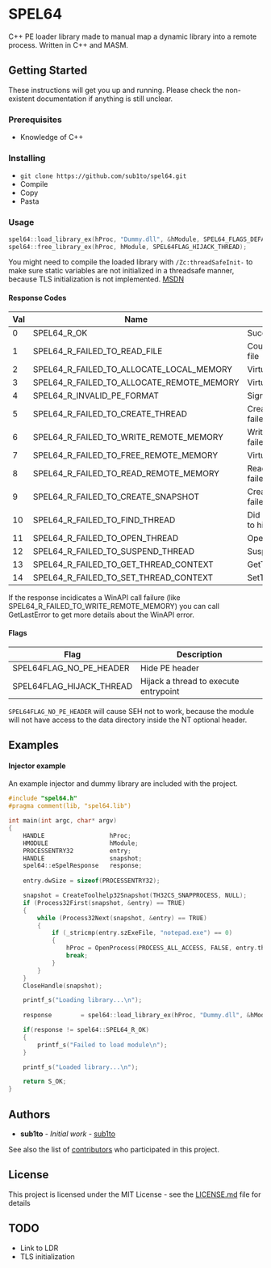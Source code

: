 
# SPEL64
C++ PE loader library made to manual map a dynamic library into a remote process. Written in C++ and MASM.
  
## Getting Started  
These instructions will get you up and running. Please check the non-existent documentation if anything is still unclear.  
  
### Prerequisites  
- Knowledge of C++
   
### Installing  
- `git clone https://github.com/sub1to/spel64.git`  
- Compile
- Copy
- Pasta
   
### Usage  
```cpp
spel64::load_library_ex(hProc, "Dummy.dll", &hModule, SPEL64_FLAGS_DEFAULT);
spel64::free_library_ex(hProc, hModule, SPEL64FLAG_HIJACK_THREAD);
```

You might need to compile the loaded library with `/Zc:threadSafeInit-` to make sure static variables are not initialized
in a threadsafe manner, because TLS initialization is not implemented. [MSDN](https://docs.microsoft.com/en-us/cpp/build/reference/zc-threadsafeinit-thread-safe-local-static-initialization?view=vs-2019)

#### Response Codes

| Val | Name                                          | Description                           |
|-----|-----------------------------------------------|---------------------------------------|
| 0   | SPEL64_R_OK                                   | Success                               |
| 1   | SPEL64_R_FAILED_TO_READ_FILE                  | Could not open the library file       |
| 2   | SPEL64_R_FAILED_TO_ALLOCATE_LOCAL_MEMORY      | VirtualAlloc failed                   |
| 3   | SPEL64_R_FAILED_TO_ALLOCATE_REMOTE_MEMORY     | VirtualAllocEx failed                 |
| 4   | SPEL64_R_INVALID_PE_FORMAT                    | Signature mismatch                    |
| 5   | SPEL64_R_FAILED_TO_CREATE_THREAD              | CreateRemoteThread failed             |
| 6   | SPEL64_R_FAILED_TO_WRITE_REMOTE_MEMORY        | WriteProcessMemory failed             |
| 7   | SPEL64_R_FAILED_TO_FREE_REMOTE_MEMORY         | VirtualFreeEx failed                  |
| 8   | SPEL64_R_FAILED_TO_READ_REMOTE_MEMORY         | ReadProcessMemory failed              |
| 9   | SPEL64_R_FAILED_TO_CREATE_SNAPSHOT            | CreateToolhelp32Snapshot failed       |
| 10  | SPEL64_R_FAILED_TO_FIND_THREAD                | Did not find a valid thread to hijack |
| 11  | SPEL64_R_FAILED_TO_OPEN_THREAD                | OpenThread failed                     |
| 12  | SPEL64_R_FAILED_TO_SUSPEND_THREAD             | SuspendThread failed                  |
| 13  | SPEL64_R_FAILED_TO_GET_THREAD_CONTEXT         | GetThreadContext failed               |
| 14  | SPEL64_R_FAILED_TO_SET_THREAD_CONTEXT         | SetThreadContext failed               |

If the response incidicates a WinAPI call failure (like SPEL64_R_FAILED_TO_WRITE_REMOTE_MEMORY) you can call GetLastError
to get more details about the WinAPI error.

#### Flags
| Flag                              | Description                           |
|-----------------------------------|---------------------------------------|
| SPEL64FLAG_NO_PE_HEADER           | Hide PE header                        |
| SPEL64FLAG_HIJACK_THREAD          | Hijack a thread to execute entrypoint |

`SPEL64FLAG_NO_PE_HEADER` will cause SEH not to work, because the module will not have access to the data directory inside the NT optional header.
  
## Examples  
  
#### Injector example
An example injector and dummy library are included with the project.
```cpp
#include "spel64.h"
#pragma comment(lib, "spel64.lib")

int main(int argc, char* argv)
{
	HANDLE					hProc;
	HMODULE					hModule;
	PROCESSENTRY32			entry;
	HANDLE					snapshot;
	spel64::eSpelResponse	response;
	
	entry.dwSize = sizeof(PROCESSENTRY32);

	snapshot = CreateToolhelp32Snapshot(TH32CS_SNAPPROCESS, NULL);
	if (Process32First(snapshot, &entry) == TRUE)
	{
		while (Process32Next(snapshot, &entry) == TRUE)
		{
			if (_stricmp(entry.szExeFile, "notepad.exe") == 0)
			{  
				hProc = OpenProcess(PROCESS_ALL_ACCESS, FALSE, entry.th32ProcessID);
				break;
			}
		}
	}
	CloseHandle(snapshot);

	printf_s("Loading library...\n");
	
	response		= spel64::load_library_ex(hProc, "Dummy.dll", &hModule);

	if(response != spel64::SPEL64_R_OK)
	{
		printf_s("Failed to load module\n");
	}

	printf_s("Loaded library...\n");

	return S_OK;
} 
```
  
## Authors  
- **sub1to** - *Initial work* - [sub1to](https://github.com/sub1to)  
  
See also the list of [contributors](https://github.com/sub1to/spel64/contributors) who participated in this project.  
  
## License  
This project is licensed under the MIT License - see the [LICENSE.md](LICENSE.md) file for details  
  
## TODO  
- Link to LDR
- TLS initialization
